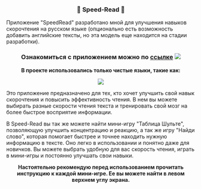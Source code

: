 ### <p align="center">📖 Speed-Read 📖</p>
Приложение "SpeedRead" разработано мной для улучшения навыков скорочтения на русском языке (опционально есть возможность добавить английские тексты, но эта модель еще находится на стадии разработки). 

### <p align="center"> Ознакомиться с приложением можно по [ссылке](https://woodthps.github.io/Speed-Reading-Test/) ![](https://woodthps.github.io/Speed-Reading-Test/) </p>


**<p align="center">В проекте использовались только чистые языки, такие как:</p>**

<p align="center">
  <a href="https://skillicons.dev">
    <img src="https://skillicons.dev/icons?i=html,css,js" />
  </a>
</p>
 
Это приложение предназначено для тех, кто хочет улучшить свой навык скорочтения и повысить эффективность чтения. В нем вы можете выбирать разные скорости чтения текста и тренировать свой мозг на более быстрое восприятие информации. 

В Speed-Read вы так же можете найти мини-игру "Таблица Шульте", позволяющую улучшить концентрацию и реакцию, а так же игру "Найди слово", которая помогает быстрее и точнее находить нужную информацию в тексте. Оно легко в использовании и понятно даже для новичков. Вы можете выбрать удобную для вас скорость чтения, играть в мини-игры и постоянно улучшать свои навыки.

**<p align="center">Настоятельно рекомендую перед использованием прочитать инструкцию к каждой мини-игре. Ее вы можете найти в левом верхнем углу экрана.</p>**
